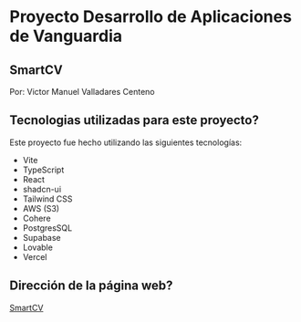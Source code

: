 # Proyecto Desarrollo de Aplicaciones de Vanguardia

## SmartCV

Por: Victor Manuel Valladares Centeno

## Tecnologias utilizadas para este proyecto?

Este proyecto fue hecho utilizando las siguientes tecnologías:

- Vite
- TypeScript
- React
- shadcn-ui
- Tailwind CSS
- AWS (S3)
- Cohere
- PostgresSQL
- Supabase
- Lovable 
- Vercel

## Dirección de la página web?

[SmartCV](https://smartcv-mvp.vercel.app/)

